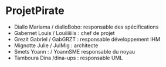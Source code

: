 # ProjetPirate

- Diallo Mariama / dialloBobo: responsable des spécifications
- Gabernet Louis / Louiiiiiiis : chef de projet
- Grezit Gabriel / GabGRZT : responsable développement IHM
- Mignotte Julie / JulMig : architecte
- Smets Yoann : / YoannSME responsable du noyau
- Tamboura Dina /dina-ups : responsable UML
